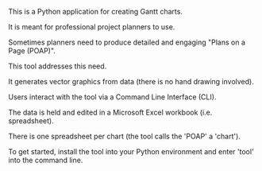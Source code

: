 This is a Python application for creating Gantt charts.

It is meant for professional project planners to use.

Sometimes planners need to produce detailed and engaging "Plans on a Page (POAP)".

This tool addresses this need.

It generates vector graphics from data (there is no hand drawing involved).

Users interact with the tool via a Command Line Interface (CLI).

The data is held and edited in a Microsoft Excel workbook (i.e. spreadsheet).

There is one spreadsheet per chart (the tool calls the 'POAP' a 'chart').

To get started, install the tool into your Python environment and enter 'tool' into the command line.